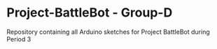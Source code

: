 # Project-BattleBot - Group-D
Repository containing all Arduino sketches for Project BattleBot during Period 3

